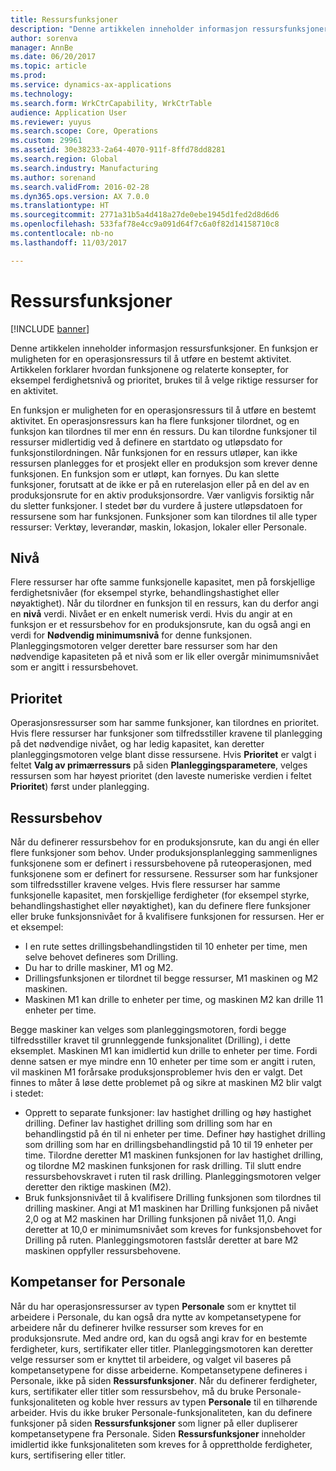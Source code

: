 ```yaml
---
title: Ressursfunksjoner
description: "Denne artikkelen inneholder informasjon ressursfunksjoner. En funksjon er muligheten for en operasjonsressurs til å utføre en bestemt aktivitet. Artikkelen forklarer hvordan funksjonene og relaterte konsepter, for eksempel ferdighetsnivå og prioritet, brukes til å velge riktige ressurser for en aktivitet."
author: sorenva
manager: AnnBe
ms.date: 06/20/2017
ms.topic: article
ms.prod: 
ms.service: dynamics-ax-applications
ms.technology: 
ms.search.form: WrkCtrCapability, WrkCtrTable
audience: Application User
ms.reviewer: yuyus
ms.search.scope: Core, Operations
ms.custom: 29961
ms.assetid: 30e38233-2a64-4070-911f-8ffd78dd8281
ms.search.region: Global
ms.search.industry: Manufacturing
ms.author: sorenand
ms.search.validFrom: 2016-02-28
ms.dyn365.ops.version: AX 7.0.0
ms.translationtype: HT
ms.sourcegitcommit: 2771a31b5a4d418a27de0ebe1945d1fed2d8d6d6
ms.openlocfilehash: 533faf78e4cc9a091d64f7c6a0f82d14158710c8
ms.contentlocale: nb-no
ms.lasthandoff: 11/03/2017

---
```


# <a name="resource-capabilities"></a>Ressursfunksjoner

[!INCLUDE [banner](../includes/banner.md)]

Denne artikkelen inneholder informasjon ressursfunksjoner. En funksjon er muligheten for en operasjonsressurs til å utføre en bestemt aktivitet. Artikkelen forklarer hvordan funksjonene og relaterte konsepter, for eksempel ferdighetsnivå og prioritet, brukes til å velge riktige ressurser for en aktivitet.

En funksjon er muligheten for en operasjonsressurs til å utføre en bestemt aktivitet. En operasjonsressurs kan ha flere funksjoner tilordnet, og en funksjon kan tilordnes til mer enn én ressurs. Du kan tilordne funksjoner til ressurser midlertidig ved å definere en startdato og utløpsdato for funksjonstilordningen. Når funksjonen for en ressurs utløper, kan ikke ressursen planlegges for et prosjekt eller en produksjon som krever denne funksjonen. En funksjon som er utløpt, kan fornyes. Du kan slette funksjoner, forutsatt at de ikke er på en ruterelasjon eller på en del av en produksjonsrute for en aktiv produksjonsordre. Vær vanligvis forsiktig når du sletter funksjoner. I stedet bør du vurdere å justere utløpsdatoen for ressursene som har funksjonen. Funksjoner som kan tilordnes til alle typer ressurser: Verktøy, leverandør, maskin, lokasjon, lokaler eller Personale.

## <a name="level"></a>Nivå
Flere ressurser har ofte samme funksjonelle kapasitet, men på forskjellige ferdighetsnivåer (for eksempel styrke, behandlingshastighet eller nøyaktighet). Når du tilordner en funksjon til en ressurs, kan du derfor angi en **nivå** verdi. Nivået er en enkelt numerisk verdi. Hvis du angir at en funksjon er et ressursbehov for en produksjonsrute, kan du også angi en verdi for **Nødvendig minimumsnivå** for denne funksjonen. Planleggingsmotoren velger deretter bare ressurser som har den nødvendige kapasiteten på et nivå som er lik eller overgår minimumsnivået som er angitt i ressursbehovet.

## <a name="priority"></a>Prioritet
Operasjonsressurser som har samme funksjoner, kan tilordnes en prioritet. Hvis flere ressurser har funksjoner som tilfredsstiller kravene til planlegging på det nødvendige nivået, og har ledig kapasitet, kan deretter planleggingsmotoren velge blant disse ressursene. Hvis **Prioritet** er valgt i feltet **Valg av primærressurs** på siden **Planleggingsparametere**, velges ressursen som har høyest prioritet (den laveste numeriske verdien i feltet **Prioritet**) først under planlegging.

## <a name="resource-requirements"></a>Ressursbehov
Når du definerer ressursbehov for en produksjonsrute, kan du angi én eller flere funksjoner som behov. Under produksjonsplanlegging sammenlignes funksjonene som er definert i ressursbehovene på ruteoperasjonen, med funksjonene som er definert for ressursene. Ressurser som har funksjoner som tilfredsstiller kravene velges. Hvis flere ressurser har samme funksjonelle kapasitet, men forskjellige ferdigheter (for eksempel styrke, behandlingshastighet eller nøyaktighet), kan du definere flere funksjoner eller bruke funksjonsnivået for å kvalifisere funksjonen for ressursen. Her er et eksempel:

-   I en rute settes drillingsbehandlingstiden til 10 enheter per time, men selve behovet defineres som Drilling.
-   Du har to drille maskiner, M1 og M2.
-   Drillingsfunksjonen er tilordnet til begge ressurser, M1 maskinen og M2 maskinen.
-   Maskinen M1 kan drille to enheter per time, og maskinen M2 kan drille 11 enheter per time.

Begge maskiner kan velges som planleggingsmotoren, fordi begge tilfredsstiller kravet til grunnleggende funksjonalitet (Drilling), i dette eksemplet. Maskinen M1 kan imidlertid kun drille to enheter per time. Fordi denne satsen er mye mindre enn 10 enheter per time som er angitt i ruten, vil maskinen M1 forårsake produksjonsproblemer hvis den er valgt. Det finnes to måter å løse dette problemet på og sikre at maskinen M2 blir valgt i stedet:

-   Opprett to separate funksjoner: lav hastighet drilling og høy hastighet drilling. Definer lav hastighet drilling som drilling som har en behandlingstid på én til ni enheter per time. Definer høy hastighet drilling som drilling som har en drillingsbehandlingstid på 10 til 19 enheter per time. Tilordne deretter M1 maskinen funksjonen for lav hastighet drilling, og tilordne M2 maskinen funksjonen for rask drilling. Til slutt endre ressursbehovskravet i ruten til rask drilling. Planleggingsmotoren velger deretter den riktige maskinen (M2).
-   Bruk funksjonsnivået til å kvalifisere Drilling funksjonen som tilordnes til drilling maskiner. Angi at M1 maskinen har Drilling funksjonen på nivået 2,0 og at M2 maskinen har Drilling funksjonen på nivået 11,0. Angi deretter at 10,0 er minimumsnivået som kreves for funksjonsbehovet for Drilling på ruten. Planleggingsmotoren fastslår deretter at bare M2 maskinen oppfyller ressursbehovene.

## <a name="competencies-for-human-resources"></a>Kompetanser for Personale
Når du har operasjonsressurser av typen **Personale** som er knyttet til arbeidere i Personale, du kan også dra nytte av kompetansetypene for arbeidere når du definerer hvilke ressurser som kreves for en produksjonsrute. Med andre ord, kan du også angi krav for en bestemte ferdigheter, kurs, sertifikater eller titler. Planleggingsmotoren kan deretter velge ressurser som er knyttet til arbeidere, og valget vil baseres på kompetansetypene for disse arbeiderne. Kompetansetypene defineres i Personale, ikke på siden **Ressursfunksjoner**. Når du definerer ferdigheter, kurs, sertifikater eller titler som ressursbehov, må du bruke Personale-funksjonaliteten og koble hver ressurs av typen **Personale** til en tilhørende arbeider. Hvis du ikke bruker Personale-funksjonaliteten, kan du definere funksjoner på siden **Ressursfunksjoner** som ligner på eller dupliserer kompetansetypene fra Personale. Siden **Ressursfunksjoner** inneholder imidlertid ikke funksjonaliteten som kreves for å opprettholde ferdigheter, kurs, sertifisering eller titler.





